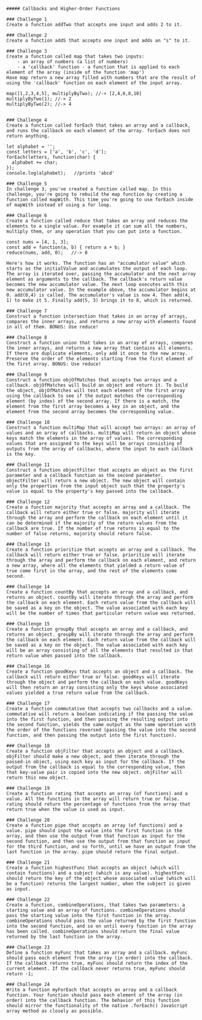     ##### Callbacks and Higher-Order Functions

    ### Challenge 1
    Create a function addTwo that accepts one input and adds 2 to it.

    ### Challenge 2
    Create a function addS that accepts one input and adds an "s" to it.

    ### Challenge 3
    Create a function called map that takes two inputs:
        - an array of numbers (a list of numbers)
        - a 'callback' function - a function that is applied to each element of the array (inside of the function 'map')
    Have map return a new array filled with numbers that are the result of using the 'callback' function on each element of the input array.

    map([1,2,3,4,5], multiplyByTwo); //-> [2,4,6,8,10]
    multiplyByTwo(1); //-> 2
    multiplyByTwo(2); //-> 4


    ### Challenge 4
    Create a function called forEach that takes an array and a callback, and runs the callback on each element of the array. forEach does not return anything.

    let alphabet = '';
    const letters = ['a', 'b', 'c', 'd'];
    forEach(letters, function(char) {
      alphabet += char;
    });
    console.log(alphabet);   //prints 'abcd'

    ### Challenge 5
    In challenge 3, you've created a function called map. In this challenge, you're going to rebuild the map function by creating a function called mapWith. This time you're going to use forEach inside of mapWith instead of using a for loop.

    ### Challenge 6
    Create a function called reduce that takes an array and reduces the elements to a single value. For example it can sum all the numbers, multiply them, or any operation that you can put into a function.

    const nums = [4, 1, 3];
    const add = function(a, b) { return a + b; }
    reduce(nums, add, 0);   //-> 8

    Here's how it works. The function has an "accumulator value" which starts as the initialValue and accumulates the output of each loop. The array is iterated over, passing the accumulator and the next array element as arguments to the callback. The callback's return value becomes the new accumulator value. The next loop executes with this new accumulator value. In the example above, the accumulator begins at 0. add(0,4) is called. The accumulator's value is now 4. Then add(4, 1) to make it 5. Finally add(5, 3) brings it to 8, which is returned.

    ### Challenge 7
    Construct a function intersection that takes in an array of arrays, compares the inner arrays, and returns a new array with elements found in all of them. BONUS: Use reduce!

    ### Challenge 8
    Construct a function union that takes in an array of arrays, compares the inner arrays, and returns a new array that contains all elements. If there are duplicate elements, only add it once to the new array. Preserve the order of the elements starting from the first element of the first array. BONUS: Use reduce!

    ### Challenge 9
    Construct a function objOfMatches that accepts two arrays and a callback. objOfMatches will build an object and return it. To build the object, objOfMatches will test each element of the first array using the callback to see if the output matches the corresponding element (by index) of the second array. If there is a match, the element from the first array becomes a key in an object, and the element from the second array becomes the corresponding value.

    ### Challenge 10
    Construct a function multiMap that will accept two arrays: an array of values and an array of callbacks. multiMap will return an object whose keys match the elements in the array of values. The corresponding values that are assigned to the keys will be arrays consisting of outputs from the array of callbacks, where the input to each callback is the key.

    ### Challenge 11
    Construct a function objectFilter that accepts an object as the first parameter and a callback function as the second parameter. objectFilter will return a new object. The new object will contain only the properties from the input object such that the property's value is equal to the property's key passed into the callback.

    ### Challenge 12
    Create a function majority that accepts an array and a callback. The callback will return either true or false. majority will iterate through the array and perform the callback on each element until it can be determined if the majority of the return values from the callback are true. If the number of true returns is equal to the number of false returns, majority should return false.

    ### Challenge 13
    Create a function prioritize that accepts an array and a callback. The callback will return either true or false. prioritize will iterate through the array and perform the callback on each element, and return a new array, where all the elements that yielded a return value of true come first in the array, and the rest of the elements come second.

    ### Challenge 14
    Create a function countBy that accepts an array and a callback, and returns an object. countBy will iterate through the array and perform the callback on each element. Each return value from the callback will be saved as a key on the object. The value associated with each key will be the number of times that particular return value was returned.

    ### Challenge 15
    Create a function groupBy that accepts an array and a callback, and returns an object. groupBy will iterate through the array and perform the callback on each element. Each return value from the callback will be saved as a key on the object. The value associated with each key will be an array consisting of all the elements that resulted in that return value when passed into the callback.

    ### Challenge 16
    Create a function goodKeys that accepts an object and a callback. The callback will return either true or false. goodKeys will iterate through the object and perform the callback on each value. goodKeys will then return an array consisting only the keys whose associated values yielded a true return value from the callback.

    ### Challenge 17
    Create a function commutative that accepts two callbacks and a value. commutative will return a boolean indicating if the passing the value into the first function, and then passing the resulting output into the second function, yields the same output as the same operation with the order of the functions reversed (passing the value into the second function, and then passing the output into the first function).

    ### Challenge 18
    Create a function objFilter that accepts an object and a callback. objFilter should make a new object, and then iterate through the passed-in object, using each key as input for the callback. If the output from the callback is equal to the corresponding value, then that key-value pair is copied into the new object. objFilter will return this new object.

    ### Challenge 19
    Create a function rating that accepts an array (of functions) and a value. All the functions in the array will return true or false. rating should return the percentage of functions from the array that return true when the value is used as input.

    ### Challenge 20
    Create a function pipe that accepts an array (of functions) and a value. pipe should input the value into the first function in the array, and then use the output from that function as input for the second function, and then use the output from that function as input for the third function, and so forth, until we have an output from the last function in the array. pipe should return the final output.

    ### Challenge 21
    Create a function highestFunc that accepts an object (which will contain functions) and a subject (which is any value). highestFunc should return the key of the object whose associated value (which will be a function) returns the largest number, when the subject is given as input.

    ### Challenge 22
    Create a function, combineOperations, that takes two parameters: a starting value and an array of functions. combineOperations should pass the starting value into the first function in the array. combineOperations should pass the value returned by the first function into the second function, and so on until every function in the array has been called. combineOperations should return the final value returned by the last function in the array.

    ### Challenge 23
    Define a function myFunc that takes an array and a callback. myFunc should pass each element from the array (in order) into the callback. If the callback returns true, myFunc should return the index of the current element. If the callback never returns true, myFunc should return -1;

    ### Challenge 24
    Write a function myForEach that accepts an array and a callback function. Your function should pass each element of the array (in order) into the callback function. The behavior of this function should mirror the functionality of the native .forEach() JavaScript array method as closely as possible.
